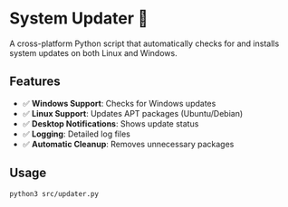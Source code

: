 # System Updater 🔄

A cross-platform Python script that automatically checks for and installs system updates on both Linux and Windows.

## Features
- ✅ **Windows Support**: Checks for Windows updates
- ✅ **Linux Support**: Updates APT packages (Ubuntu/Debian)
- ✅ **Desktop Notifications**: Shows update status
- ✅ **Logging**: Detailed log files
- ✅ **Automatic Cleanup**: Removes unnecessary packages

## Usage
```bash
python3 src/updater.py

